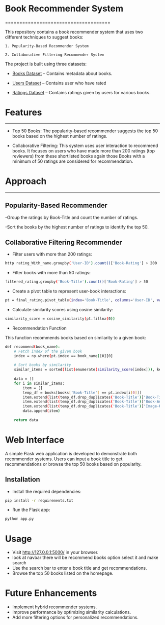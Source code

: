 # Book Recommender System
=====================================

This repository contains a book recommender system that uses two different techniques to suggest books:

    1. Popularity-Based Recommender System

    2. Collaborative Filtering Recommender System

The project is built using three datasets:

- [Books Dataset](https://github.com/anonymousCAVEMAN/book-recommender-system/blob/master/data/Books.csv) – Contains metadata about books.

- [Users Dataset](https://github.com/anonymousCAVEMAN/book-recommender-system/blob/master/data/Users.csv) – Contains user who have rated

- [Ratings Dataset](https://github.com/anonymousCAVEMAN/book-recommender-system/blob/master/data/Ratings.csv) – Contains ratings given by users for various books.
# Features
-----------
- Top 50 Books: The popularity-based recommender suggests the top 50 books based on the highest number of ratings.

- Collaborative Filtering: This system uses user interaction to recommend books. It focuses on users who have made more than 200 ratings (top reviewers) from these shortlisted books again those Books with a minimum of 50 ratings are considered for recommendation.

# Approach
-----------
## Popularity-Based Recommender

-Group the ratings by Book-Title and count the number of ratings.

-Sort the books by the highest number of ratings to identify the top 50.

## Collaborative Filtering Recommender

- Filter users with more than 200 ratings:
```bash
http rating_With_name.groupby('User-ID').count()['Book-Rating'] > 200

```
- Filter books with more than 50 ratings:
```bash
filtered_rating.groupby('Book-Title').count()['Book-Rating'] > 50
```

- Create a pivot table to represent user-book interactions:
```bash
pt = final_rating.pivot_table(index='Book-Title', columns='User-ID', values='Book-Rating')
```

- Calculate similarity scores using cosine similarity:
```bash
similarity_score = cosine_similarity(pt.fillna(0))
```

- Recommendation Function

This function recommends books based on similarity to a given book:
```bash
def recommend(book_name):
    # Fetch index of the given book
    index = np.where(pt.index == book_name)[0][0]
    
    # Sort books by similarity
    similar_items = sorted(list(enumerate(similarity_score[index])), key=lambda x: x[1], reverse=True)[1:5]
    
    data = []
    for i in similar_items:
        item = []
        temp_df = books[books['Book-Title'] == pt.index[i[0]]]
        item.extend(list(temp_df.drop_duplicates('Book-Title')['Book-Title'].values))
        item.extend(list(temp_df.drop_duplicates('Book-Title')['Book-Author'].values))
        item.extend(list(temp_df.drop_duplicates('Book-Title')['Image-URL-M'].values))
        data.append(item)
    
    return data
```
# Web Interface

A simple Flask web application is developed to demonstrate both recommender systems. Users can input a book title to get recommendations or browse the top 50 books based on popularity.

## Installation

- Install the required dependencies:
```bash
pip install -r requirements.txt
```
- Run the Flask app:
```bash
python app.py
```
# Usage
- Visit http://127.0.0.1:5000/ in your browser.
- look at navbar there will be recommend books option select it and make search
- Use the search bar to enter a book title and get recommendations.
- Browse the top 50 books listed on the homepage.

# Future Enhancements

- Implement hybrid recommender systems.
- Improve performance by optimizing similarity calculations.
- Add more filtering options for personalized recommendations.


